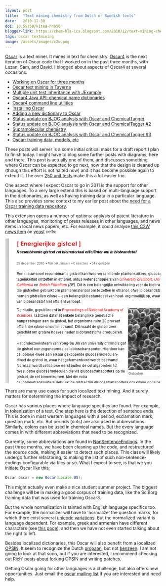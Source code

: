 ```yaml
---
layout: post
title:  "Text mining chemistry from Dutch or Swedish texts"
date:   2010-12-30
doi: 10.59350/k1tea-hnb50
blogger-link: https://chem-bla-ics.blogspot.com/2010/12/text-mining-chemistry-from-dutch-or.html
tags: oscar textmining
image: /assets/images/c2w.png
---
```


[Oscar](http://oscar3-chem.sf.net/) is a text miner. It mines in text for chemistry.
[Oscar4](https://bitbucket.org/wwmm/oscar4/) is the next iteration of Oscar
code that I worked on in the past three months, with Lezan, Sam, and David. I blogged about
aspects of Oscar4 at several occasions:

* [Working on Oscar for three months](http://chem-bla-ics.blogspot.com/2010/10/working-on-oscar-for-three-months.html)
* [Oscar text mining in Taverna](http://chem-bla-ics.blogspot.com/2010/10/oscar-text-mining-in-taverna.html)
* [Multiple unit test inheritance with JExample](http://chem-bla-ics.blogspot.com/2010/10/multiple-unit-test-inheritance-with.html)
* [Oscar4 Java API: chemical name dictionaries](http://chem-bla-ics.blogspot.com/2010/10/oscar4-java-api-chemical-name.html)
* [Oscar4 command line utilities](http://chem-bla-ics.blogspot.com/2010/11/oscar4-command-line-utilities.html)
* [Installing Oscar](http://chem-bla-ics.blogspot.com/2010/11/installing-oscar.html)
* [Adding a new dictionary to Oscar](http://chem-bla-ics.blogspot.com/2010/11/adding-new-dictionary-to-oscar.html)
* [Status update on BJOC analysis with Oscar and ChemicalTagger](http://chem-bla-ics.blogspot.com/2010/12/status-update-on-bjoc-analysis-with.html)
* [Status update on BJOC analysis with Oscar and ChemicalTagger #2](http://chem-bla-ics.blogspot.com/2010/12/status-update-on-bjoc-analysis-with_11.html)
* [Supramolecular chemistry](http://chem-bla-ics.blogspot.com/2010/12/supramolecular-chemistry.html)
* [Status update on BJOC analysis with Oscar and ChemicalTagger #3](http://chem-bla-ics.blogspot.com/2010/12/status-update-on-bjoc-analysis-with_23.html)
* [Oscar: training data, models, etc](http://chem-bla-ics.blogspot.com/2010/12/oscar-training-data-models-etc.html)

These posts will server is a some initial critical mass for a draft report I plan to finish
today. I might have to blog some further posts with diagrams, here and there. This post is
actually one of them, and discusses something where Oscar can be expected to go next, now
that the design is cleaned up (though this effort is not halted now) and it has become
possible again to extend it. The over [250 unit tests](https://hudson.ch.cam.ac.uk/job/oscar4/lastBuild/testReport/)
make this a lot easier too.

One aspect where I expect Oscar to go in 2011 is the support for other languages. To a very
large extend this is based on multi-language support in the dictionaries, as well as having
training data in a particular language. This also provides some context to my earlier post
about the [need for a Oscar training data repository](http://chem-bla-ics.blogspot.com/2010/12/oscar-training-data-models-etc.html).

This extension opens a number of options: analysis of patent literature in other languages,
monitoring of press releases in other languages, and news items in local news papers, etc.
For example, it could analyse [this C2W news item](http://www.c2w.nl/energierijke-gistcel.119621.lynkx)
on [yeast](http://en.wikipedia.org/wiki/Yeast) cells:

![](/assets/images/c2w.png)

There are many use cases for such localized text mining. And it surely matters for determining
the impact of research.

Oscar has various places where language specifics are found. For example, in tokenization of a
text. One step here is the detection of sentence ends. This is done in most western languages
with a period, exclamation mark, question mark, etc. But periods (dots) are also used in
abbreviations. Similarly, colons can be used in chemical names. But the every language comes in
with different abbreviations that need to be recognized.

Currently, some abbreviations are found in [NonSentenceEndings](https://bitbucket.org/wwmm/oscar4/src/005ffa00a69d/oscar4-core/src/main/java/uk/ac/cam/ch/wwmm/oscar/document/NonSentenceEndings.java).
In the past three months, we have been cleaning up the code, and restructured the source code,
making it easier to detect such places. This class will likely undergo further refactoring, to
making the list of such non-sentence-endings configurable via files or so. What I expect to see,
is that we you initiate Oscar like this:

```java
Oscar oscar = new Oscar(Locale.US);
```

This might actually even make a nice student summer project. The biggest challenge will be in making a good
corpus of training data, like the SciBorg training data that was used for training Oscar3.

But the whole normalization is tainted with English language specifics too. For example, the normalizer
will have to 'normalize' the question marks, for which there exist several
[unicode variations](http://en.wikipedia.org/wiki/Question_mark#Stylistic_variants).
But the normalized variant is language dependent. For example, greek and armenian have different characters
(see [this page](http://en.wikipedia.org/wiki/Question_mark#Opening_and_closing_question_marks)),
and then we have not even started talking about the right to left.

Besides localized dictionaries, this Oscar will also benefit from a localized [OPSIN](http://opsin.ch.cam.ac.uk/).
It seem to recognize the Dutch [propaan](https://opsin.ch.cam.ac.uk/opsin/propaan.png), but not
[benzeen](https://opsin.ch.cam.ac.uk/opsin/benzeen.png). I am not going to look at that soon, but if you are
interested, I recommend checking out Rich'
[posts](http://depth-first.com/articles/2010/12/16/working-with-opsin-using-netbeans-for-a-maven-project/)
[about](http://depth-first.com/articles/2010/12/14/plugging-into-opsin-how-to-synchronize-git-and-mercurial-repositories/)
[forking](http://depth-first.com/articles/2010/12/13/open-source-name-to-structure-conversion-of-iupac-nomenclature-opsin-revisited/)
OPSIN and writing patches.

Getting Oscar going for other languages is a challenge, but also offers new opportunities. Just email the
[oscar mailing list](http://sourceforge.net/mailarchive/forum.php?forum_name=oscar3-chem-developers)
if you are interested and need help.
